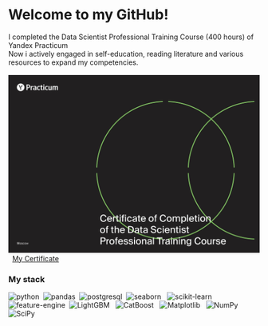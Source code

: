 <h1 align="left"> Welcome to my GitHub!</h1>
I completed the Data Scientist Professional Training Course (400 hours) of Yandex Practicum </br>
Now i  actively engaged in self-education, reading literature and various resources to expand my competencies.  </br> </br>
<img src="https://github.com/GrigoriyKhanov/GrigoriyKhanov/blob/198bb5e69f33f31338f63e9eeea4a03f1765306f/Grigoriy%20Khanov.jpg"title ="Certificate"  width="600"    />&nbsp;
<a href="https://github.com/GrigoriyKhanov/GrigoriyKhanov/blob/5541012ad5482fc5cdaa018b560027ac10345991/Grigoriy%20Khanov_20242DS00065.pdf" download>My Certificate</a>

### My stack 
<img src="https://cdn.jsdelivr.net/gh/devicons/devicon/icons/python/python-original-wordmark.svg"  title ="python"  width="40" heitght ="40"  />&nbsp;
<img src="https://cdn.jsdelivr.net/gh/devicons/devicon/icons/pandas/pandas-original-wordmark.svg"  title ="pandas"  width="40" heitght ="40"  />&nbsp;
<img src="https://cdn.jsdelivr.net/gh/devicons/devicon/icons/postgresql/postgresql-original-wordmark.svg" title ="postgresql"  width="40" heitght ="40"  />&nbsp; 
<img src="https://seaborn.pydata.org/_images/logo-wide-lightbg.svg"  title ="seaborn"  width="100" heitght ="50"  /> &nbsp; 
<img src="https://upload.wikimedia.org/wikipedia/commons/0/05/Scikit_learn_logo_small.svg"  title ="scikit-learn"  width="50" heitght ="25"  /> &nbsp; 
<img src="https://feature-engine.trainindata.com/en/latest/_images/FeatureEngine.png"  title ="feature-engine"  width="30" heitght ="25"  />&nbsp; 
<img src="https://lightgbm.readthedocs.io/en/stable/_images/LightGBM_logo_black_text.svg"  title ="LightGBM"  width="90" heitght ="45"  /> &nbsp; 
<img src="https://upload.wikimedia.org/wikipedia/commons/c/cc/CatBoostLogo.png"  title ="CatBoost"  width="30" heitght ="30"  /> &nbsp; 
 ![Matplotlib](https://img.shields.io/badge/Matplotlib-%23ffffff.svg?style=for-the-badge&logo=Matplotlib&logoColor=black)  &nbsp; 
 ![NumPy](https://img.shields.io/badge/numpy-%23013243.svg?style=for-the-badge&logo=numpy&logoColor=white)  &nbsp; 
 ![SciPy](https://img.shields.io/badge/SciPy-%230C55A5.svg?style=for-the-badge&logo=scipy&logoColor=%white) 
<!---

<h3 align="center">Computer science student, IT news writer from Russia 🇷🇺</h3>

- 👋 Hi, I’m @GrigoriyKhanov
- 👀 I’m interested in ...
- 🌱 I’m currently learning ...
- 💞️ I’m looking to collaborate on ...
- 📫 How to reach me ...
- 😄 Pronouns: ...
- ⚡ Fun fact: ...


GrigoriyKhanov/GrigoriyKhanov is a ✨ special ✨ repository because its `README.md` (this file) appears on your GitHub profile.
You can click the Preview link to take a look at your changes.
--->
